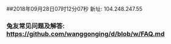 ##2018年09月28日07时12分07秒 新址: 104.248.247.55
### 兔友常见问题及解答: https://github.com/wanggonging/d/blob/w/FAQ.md
